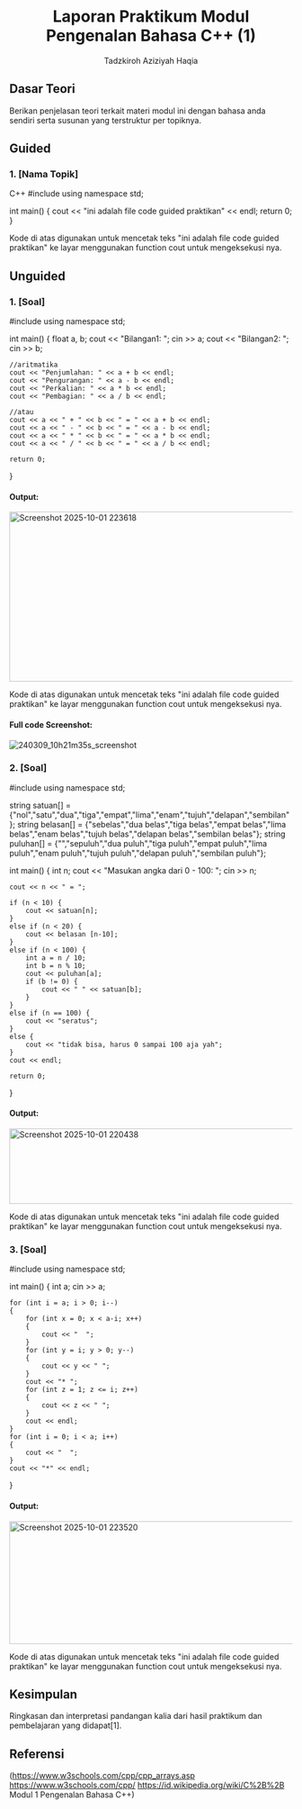 # <h1 align="center">Laporan Praktikum Modul Pengenalan Bahasa C++ (1)</h1>
<p align="center">Tadzkiroh Aziziyah Haqia</p>

## Dasar Teori

Berikan penjelasan teori terkait materi modul ini dengan bahasa anda sendiri serta susunan yang terstruktur per topiknya.

## Guided 

### 1. [Nama Topik]

C++
#include <iostream>
using namespace std;

int main() {
    cout << "ini adalah file code guided praktikan" << endl;
    return 0;
}

Kode di atas digunakan untuk mencetak teks "ini adalah file code guided praktikan" ke layar menggunakan function cout untuk mengeksekusi nya.

## Unguided 

### 1. [Soal]

#include <iostream>
using namespace std;

int main() {
    float a, b;
    cout << "Bilangan1: ";
    cin >> a;
    cout << "Bilangan2: ";
    cin >> b;

    //aritmatika
    cout << "Penjumlahan: " << a + b << endl;
    cout << "Pengurangan: " << a - b << endl;
    cout << "Perkalian: " << a * b << endl;
    cout << "Pembagian: " << a / b << endl;
    
    //atau
    cout << a << " + " << b << " = " << a + b << endl;
    cout << a << " - " << b << " = " << a - b << endl;
    cout << a << " * " << b << " = " << a * b << endl;
    cout << a << " / " << b << " = " << a / b << endl;
    
    return 0;
}

#### Output:
<img width="934" height="302" alt="Screenshot 2025-10-01 223618" src="https://github.com/user-attachments/assets/284a82dc-9a0a-4762-a4cc-f190a942dff3" />


Kode di atas digunakan untuk mencetak teks "ini adalah file code guided praktikan" ke layar menggunakan function cout untuk mengeksekusi nya.

#### Full code Screenshot:
![240309_10h21m35s_screenshot](https://github.com/suxeno/Struktur-Data-Assignment/assets/111122086/41e9641c-ad4e-4e50-9ca4-a0215e336b04)

### 2. [Soal]
#include <iostream>
using namespace std;

string satuan[] = {"nol","satu","dua","tiga","empat","lima","enam","tujuh","delapan","sembilan"};
string belasan[] = {"sebelas","dua belas","tiga belas","empat belas","lima belas","enam belas","tujuh belas","delapan belas","sembilan belas"};
string puluhan[] = {"","sepuluh","dua puluh","tiga puluh","empat puluh","lima puluh","enam puluh","tujuh puluh","delapan puluh","sembilan puluh"};

int main() {
    int n;
    cout << "Masukan angka dari 0 - 100: ";
    cin >> n;

    cout << n << " = ";

    if (n < 10) {
        cout << satuan[n];
    }
    else if (n < 20) {
        cout << belasan [n-10];
    }
    else if (n < 100) {
        int a = n / 10;
        int b = n % 10;
        cout << puluhan[a];
        if (b != 0) {
            cout << " " << satuan[b];
        }
    }
    else if (n == 100) {
        cout << "seratus";
    }
    else {
        cout << "tidak bisa, harus 0 sampai 100 aja yah";
    }
    cout << endl;

    return 0;
}

#### Output:
<img width="1031" height="134" alt="Screenshot 2025-10-01 220438" src="https://github.com/user-attachments/assets/3252661c-dc41-4531-8093-741ede5a0841" />

Kode di atas digunakan untuk mencetak teks "ini adalah file code guided praktikan" ke layar menggunakan function cout untuk mengeksekusi nya.

### 3. [Soal]
#include <iostream>
using namespace std;

int main() {
    int a;
    cin >> a;

    for (int i = a; i > 0; i--) 
    {
        for (int x = 0; x < a-i; x++)
        {
            cout << "  ";
        }
        for (int y = i; y > 0; y--)
        {
            cout << y << " ";
        }
        cout << "* ";
        for (int z = 1; z <= i; z++)
        {
            cout << z << " ";
        }
        cout << endl;
    }
    for (int i = 0; i < a; i++)
    {
        cout << "  ";
    }
    cout << "*" << endl;
}

#### Output:
<img width="937" height="218" alt="Screenshot 2025-10-01 223520" src="https://github.com/user-attachments/assets/8c4dcbe6-1b31-4228-9263-6d3604aa7821" />

Kode di atas digunakan untuk mencetak teks "ini adalah file code guided praktikan" ke layar menggunakan function cout untuk mengeksekusi nya.


## Kesimpulan
Ringkasan dan interpretasi pandangan kalia dari hasil praktikum dan pembelajaran yang didapat[1].

## Referensi
(https://www.w3schools.com/cpp/cpp_arrays.asp
https://www.w3schools.com/cpp/
https://id.wikipedia.org/wiki/C%2B%2B
Modul 1 Pengenalan Bahasa C++)
